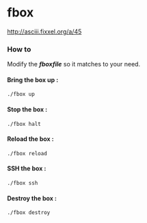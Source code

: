 # fbox

http://asciii.fixxel.org/a/45

### How to

Modify the ***fboxfile*** so it matches to your need.

#### Bring the box up :
```
./fbox up
```

#### Stop the box :

```
./fbox halt
```

#### Reload the box :

```
./fbox reload
```

#### SSH the box :

```
./fbox ssh
```

#### Destroy the box :

```
./fbox destroy
```
